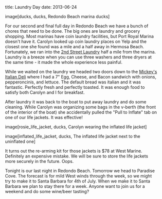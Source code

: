 title: Laundry Day
date: 2013-06-24

image[ducks, ducks, Redondo Beach marina ducks]

For our second and final full day in Redondo Beach we have a bunch of chores
that need to be done.  The big ones are laundry and grocery shopping.  Most
marinas have coin laundry facilities, but Port Royal Marina doesn't have it.
Carolyn looked up coin laundry places on Yelp and the closest one she found was
a mile and a half away in Hermosa Beach.  Fortunately, we ran into the [2nd
Street Laundry](http://www.yelp.com/biz/2nd-street-laundry-hermosa-beach) half 
a mile from the marina.  Laundry is a breeze when you can use three washers and
three dryers at the same time - it made the whole experience less painful.

While we waited on the laundry we headed two doors down to the [Mickey's Italian
Deli](http://www.yelp.com/biz/mickeys-italian-delicatessen-and-liquor-store-hermosa-beach)
where I had a 7" Egg, Cheese, and Bacon sandwich with onions, pepperoncinis, and lettuce.
The default bread was italian and it was fantastic.  Perfectly fresh and perfectly
toasted.  It was enough food to satisfy both Carolyn and I for breakfast.

After laundry it was back to the boat to put away laundry and do some cleaning.
While Carolyn was organizing some bags in the v-berth (the front of the
interior of the boat) she accidentally pulled the "Pull to Inflate" tab on one
of our life jackets. It was effective! 

image[rosie_life_jacket, ducks, Carolyn wearing the inflated life jacket]

image[inflated_life_jacket, ducks, The inflated life jacket next to the uninflated one]

It turns out the re-arming kit for those jackets is $78 at West Marine.
Definitely an expensive mistake.  We will be sure to store the life jackets
more securely in the future. Oops.

Tonight is our last night in Redondo Beach.  Tomorrow we head to Paradise Cove. The
forecast is for mild West winds through the week, so we might try to make it to
Santa Barbara for 4th of July. When we make it to Santa Barbara we plan to stay there
for a week.  Anyone want to join us for a weekend and do some wine/beer tasting?

